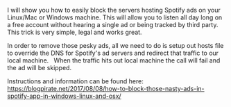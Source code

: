 I will show you how to easily block the servers hosting Spotify ads on your Linux/Mac or Windows machine. 
This will allow you to listen all day long on a free account without hearing a single ad or being tracked by third party.  
This trick is very simple, legal and works great.

In order to remove those pesky ads, all we need to do is setup out hosts file to override the DNS for Spotify's ad servers and redirect that traffic to our local machine.  
When the traffic hits out local machine the call will fail and the ad will be skipped.

Instructions and information can be found here: https://blogpirate.net/2017/08/08/how-to-block-those-nasty-ads-in-spotify-app-in-windows-linux-and-osx/
